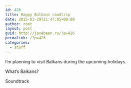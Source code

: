 ```yaml
---
id: 426
title: Happy Balkans roadtrip
date: 2015-03-29T21:47:05+00:00
author: root
layout: post
guid: http://javabean.ru/?p=426
permalink: /?p=426
categories:
  - stuff
---
```

I&#8217;m planning to visit Balkans during the upcoming holidays.
  


What&#8217;s Balkans?
  


Soundtrack